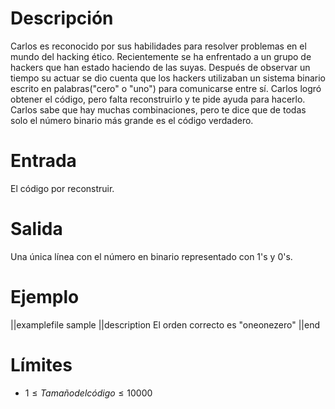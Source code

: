 # Descripción

Carlos es reconocido por sus habilidades para resolver problemas en el mundo del hacking ético. Recientemente se
ha enfrentado a un grupo de hackers que han estado haciendo de las suyas. Después de observar un tiempo su actuar se dio cuenta que los hackers utilizaban un sistema binario escrito en palabras("cero" o "uno") para comunicarse entre sí. Carlos logró obtener el código, pero falta reconstruirlo y te pide ayuda para hacerlo. Carlos sabe que hay muchas combinaciones, pero te dice que de todas solo el número binario más grande es el código verdadero.

# Entrada

El código por reconstruir.

# Salida

Una única línea con el número en binario representado con 1's y 0's.

# Ejemplo

||examplefile
sample
||description
El orden correcto es "oneonezero"
||end

# Límites

- $1 \leq Tamaño del código \leq 10000$
